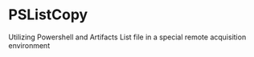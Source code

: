 # PSListCopy
Utilizing Powershell and Artifacts List file in a special remote acquisition environment
